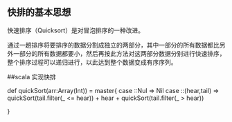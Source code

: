 
## 快排的基本思想

快速排序（Quicksort）是对冒泡排序的一种改进。

通过一趟排序将要排序的数据分割成独立的两部分，其中一部分的所有数据都比另外一部分的所有数据都要小，然后再按此方法对这两部分数据分别进行快速排序，整个排序过程可以递归进行，以此达到整个数据变成有序序列。

##scala 实现快排

def quickSort(arr:Array(Int)) = master{
case  ::Nul => Nil
case  ::(hear,tail) => quickSort(tail.filter(_ <= hear)) + hear + quickSort(tail.filter(_ > hear))

}
